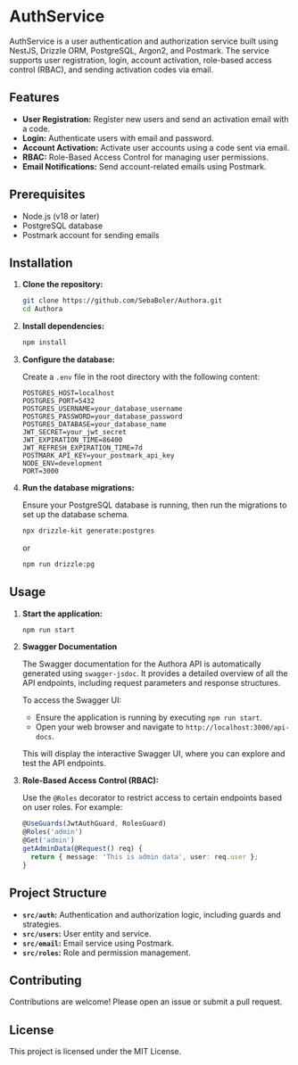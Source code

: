# AuthService

AuthService is a user authentication and authorization service built using NestJS, Drizzle ORM, PostgreSQL, Argon2, and Postmark. The service supports user registration, login, account activation, role-based access control (RBAC), and sending activation codes via email.

## Features

- **User Registration:** Register new users and send an activation email with a code.
- **Login:** Authenticate users with email and password.
- **Account Activation:** Activate user accounts using a code sent via email.
- **RBAC:** Role-Based Access Control for managing user permissions.
- **Email Notifications:** Send account-related emails using Postmark.

## Prerequisites

- Node.js (v18 or later)
- PostgreSQL database
- Postmark account for sending emails

## Installation

1. **Clone the repository:**

   ```bash
   git clone https://github.com/SebaBoler/Authora.git
   cd Authora
   ```

2. **Install dependencies:**

   ```bash
   npm install
   ```

3. **Configure the database:**

   Create a `.env` file in the root directory with the following content:

   ```plaintext
   POSTGRES_HOST=localhost
   POSTGRES_PORT=5432
   POSTGRES_USERNAME=your_database_username
   POSTGRES_PASSWORD=your_database_password
   POSTGRES_DATABASE=your_database_name
   JWT_SECRET=your_jwt_secret
   JWT_EXPIRATION_TIME=86400
   JWT_REFRESH_EXPIRATION_TIME=7d
   POSTMARK_API_KEY=your_postmark_api_key
   NODE_ENV=development
   PORT=3000
   ```

4. **Run the database migrations:**

   Ensure your PostgreSQL database is running, then run the migrations to set up the database schema.

   ```bash
   npx drizzle-kit generate:postgres
   ```

   or

   ```bash
   npm run drizzle:pg
   ```

## Usage

1. **Start the application:**

   ```bash
   npm run start
   ```

2. **Swagger Documentation**

   The Swagger documentation for the Authora API is automatically generated using `swagger-jsdoc`. It provides a detailed overview of all the API endpoints, including request parameters and response structures.

   To access the Swagger UI:

   - Ensure the application is running by executing `npm run start`.
   - Open your web browser and navigate to `http://localhost:3000/api-docs`.

   This will display the interactive Swagger UI, where you can explore and test the API endpoints.

3. **Role-Based Access Control (RBAC):**

   Use the `@Roles` decorator to restrict access to certain endpoints based on user roles. For example:

   ```typescript
   @UseGuards(JwtAuthGuard, RolesGuard)
   @Roles('admin')
   @Get('admin')
   getAdminData(@Request() req) {
     return { message: 'This is admin data', user: req.user };
   }
   ```

## Project Structure

- **`src/auth`:** Authentication and authorization logic, including guards and strategies.
- **`src/users`:** User entity and service.
- **`src/email`:** Email service using Postmark.
- **`src/roles`:** Role and permission management.

## Contributing

Contributions are welcome! Please open an issue or submit a pull request.

## License

This project is licensed under the MIT License.

